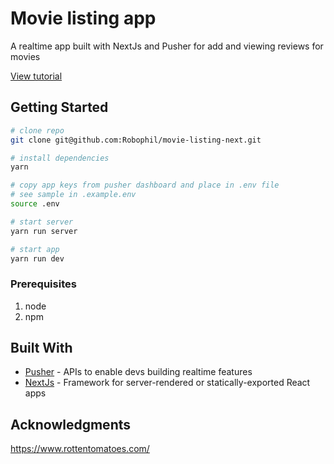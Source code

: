 # Movie listing app

A realtime app built with NextJs and Pusher for add and viewing reviews for movies

[View tutorial](https://pusher.com/tutorials/realtime-tables-nextjs)

## Getting Started

```bash
# clone repo
git clone git@github.com:Robophil/movie-listing-next.git

# install dependencies
yarn

# copy app keys from pusher dashboard and place in .env file
# see sample in .example.env
source .env

# start server
yarn run server

# start app
yarn run dev
```

### Prerequisites

1. node
2. npm

## Built With

* [Pusher](https://pusher.com/) - APIs to enable devs building realtime features
* [NextJs](https://github.com/zeit/next.js/) - Framework for server-rendered or statically-exported React apps

## Acknowledgments
https://www.rottentomatoes.com/
